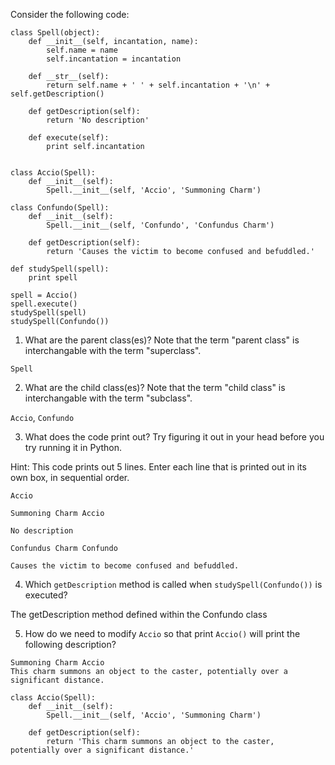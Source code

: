 Consider the following code:

```
class Spell(object):
    def __init__(self, incantation, name):
        self.name = name
        self.incantation = incantation

    def __str__(self):
        return self.name + ' ' + self.incantation + '\n' + self.getDescription()
              
    def getDescription(self):
        return 'No description'
    
    def execute(self):
        print self.incantation    


class Accio(Spell):
    def __init__(self):
        Spell.__init__(self, 'Accio', 'Summoning Charm')

class Confundo(Spell):
    def __init__(self):
        Spell.__init__(self, 'Confundo', 'Confundus Charm')

    def getDescription(self):
        return 'Causes the victim to become confused and befuddled.'

def studySpell(spell):
    print spell

spell = Accio()
spell.execute()
studySpell(spell)
studySpell(Confundo())
```

1. What are the parent class(es)? Note that the term "parent class" is interchangable with the term "superclass".

`Spell`

2. What are the child class(es)? Note that the term "child class" is interchangable with the term "subclass".

`Accio`, `Confundo`

3. What does the code print out? Try figuring it out in your head before you try running it in Python.

Hint: This code prints out 5 lines. Enter each line that is printed out in its own box, in sequential order.

    Accio

    Summoning Charm Accio

    No description

    Confundus Charm Confundo

    Causes the victim to become confused and befuddled.

4. Which `getDescription` method is called when `studySpell(Confundo())` is executed?

The getDescription method defined within the Confundo class

5. How do we need to modify `Accio` so that print `Accio()` will print the following description?

```
Summoning Charm Accio
This charm summons an object to the caster, potentially over a significant distance.
```

```
class Accio(Spell):
    def __init__(self):
        Spell.__init__(self, 'Accio', 'Summoning Charm')

    def getDescription(self):
        return 'This charm summons an object to the caster, potentially over a significant distance.'
```